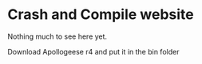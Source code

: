 Crash and Compile website
=========================

Nothing much to see here yet.

Download Apollogeese r4 and put it in the bin folder
